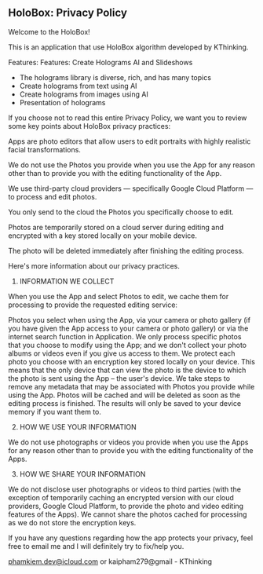 ## HoloBox: Privacy Policy

Welcome to the HoloBox!

This is an application that use HoloBox algorithm developed by KThinking.

Features: Features: Create Holograms AI and Slideshows
- The holograms library is diverse, rich, and has many topics
- Create holograms from text using AI
- Create holograms from images using AI 
- Presentation of holograms

If you choose not to read this entire Privacy Policy, we want you to review some key points about HoloBox privacy practices:

Apps are photo editors that allow users to edit portraits with highly realistic facial transformations.

We do not use the Photos you provide when you use the App for any reason other than to provide you with the editing functionality of the App.

We use third-party cloud providers — specifically Google Cloud Platform — to process and edit photos.

You only send to the cloud the Photos you specifically choose to edit.

Photos are temporarily stored on a cloud server during editing and encrypted with a key stored locally on your mobile device.

The photo will be deleted immediately after finishing the editing process.

Here's more information about our privacy practices.

1. INFORMATION WE COLLECT

  When you use the App and select Photos to edit, we cache them for processing to provide the requested editing service:

  Photos you select when using the App, via your camera or photo gallery (if you have given the App access to your camera or photo gallery) or via the internet search function in Application. We only process specific photos that you choose to modify using the App; and we don't collect your photo albums or videos even if you give us access to them. We protect each photo you choose with an encryption key stored locally on your device. This means that the only device that can view the photo is the device to which the photo is sent using the App – the user's device. We take steps to remove any metadata that may be associated with Photos you provide while using the App. Photos will be cached and will be deleted as soon as the editing process is finished. The results will only be saved to your device memory if you want them to.

2. HOW WE USE YOUR INFORMATION

  We do not use photographs or videos you provide when you use the Apps for any reason other than to provide you with the editing functionality of the Apps.

3. HOW WE SHARE YOUR INFORMATION

  We do not disclose user photographs or videos to third parties (with the exception of temporarily caching an encrypted version with our cloud providers, Google Cloud Platform, to provide the photo and video editing features of the Apps). We cannot share the photos cached for processing as we do not store the encryption keys.


If you have any questions regarding how the app protects your privacy, feel free to email me and I will definitely try to fix/help you.

phamkiem.dev@icloud.com or kaipham279@gmail - KThinking
